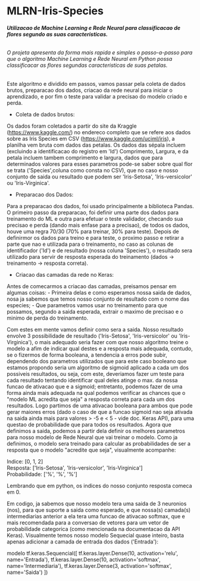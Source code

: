 # MLRN-Iris-Species
######  **Utilizacao de Machine Learning e Rede Neural para classificacao de flores segundo as suas caracteristicas.**
###### O projeta apresenta da forma mais rapida e simples o passo-a-passo para que o algoritmo Machine Learning e Rede Neural em Python possa classificacar as flores segundas caracteristicas de suas petalas.

Este algoritmo e dividido em passos, vamos passar pela coleta de dados brutos, preparacao dos dados, criacao da rede neural para iniciar o aprendizado, e por fim o teste para validar a precisao do modelo criado e perda.

- Coleta de dados brutos:

Os dados foram coletados a partir do site da Kraggle (https://www.kaggle.com/) no endereco completo que se refere aos dados sobre as Iris Species em CSV (https://www.kaggle.com/uciml/iris), a planilha vem bruta com dados das petalas. Os dados das sépala incluem (excluindo a identificacao do registro em 'Id') Comprimento, Largura, e da petala incluem tambem comprimento e largura, dados que para determinados valores para esses parametros pode-se saber sobre qual flor se trata ('Species',coluna como consta no CSV), que no caso e nosso conjunto de saida ou resultado que podem ser 'Iris-Setosa', 'Iris-versicolor' ou 'Iris-Virginica'.

- Preparacao dos Dados:

Para a preparacao dos dados, foi usado principalmente a biblioteca Pandas. O primeiro passo da preparacao, foi definir uma parte dos dados para treinamento do ML e outra para efetuar o teste validador, checando sua precisao e perda (dando mais enfase para a precisao), de todos os dados, houve uma regra 70/30 (70% para treinar, 30% para teste). Depois de definirmor os dados para treino e para teste, o proximo passo e retirar a parte que nao e utilizada para o treinamento, no caso as colunas de identificador ('Id') e de resultado (nossa coluna 'Species'), o resultado sera utilizado para servir de resposta esperada do treinamento (dados -> treinamento -> resposta correta).

- Criacao das camadas da rede no Keras:

Antes de comecarmos a criacao das camadas, preisamos pensar em algumas coisas: 
	- Primeira delas e como esperamos nossa saida de dados, nosa ja sabemos que temos nosso conjunto de resultado com o nome das especies; 
	- Que parametros vamos usar no treinamento para que possamos, segundo a saida esperada, extrair o maximo de precisao e o minimo de perda do treinamento.

Com estes em mente vamos definir como sera a saida. Nosso resultado envolve 3 possibilidade de resultado ('Iris-Setosa', 'Iris-versicolor' ou 'Iris-Virginica'), o mais adequado seria fazer com que nosso algoritmo treine o modelo a afim de indicar qual destes e a resposta mais adequada, contudo, se o fizermos de forma booleana, a tendencia a erros pode subir, dependendo dos parametros utilizados que para este caso booleano que estamos propondo seria um algoritmo de sigmoid aplicado a cada um dos possiveis resultados, ou seja, com este, deveriamos fazer um teste para cada resultado tentando identificar qual deles atinge o max. da nossa funcao de ativacao que e a sigmoid; entretanto, podemos fazer de uma forma ainda mais adequada na qual podemos verificar as chances que o "modelo ML acredita que seja" a resposta correta para cada um dos resultados. Logo partimos de uma ativacao booleana para ambos que pode gerar maiores erros (dado o caso de que a funcao sigmoid nao seja ativada na saida ainda mais para valores > -5 e < 5 - vide doc. Keras API), para uma questao de probabilidade que para todos os resultados.
Agora que definimos a saida, podemos a partir dela definir os melhores parametros para nosso modelo de Rede Neural que vai treinar o modelo. Como ja definimos, o modelo sera treinado para calcular as probabilidades de ser a resposta que o modelo "acredite que seja", visualmente acompanhe:

Indice:		[0,		1,			2] <br>
Resposta:	['Iris-Setosa',	'Iris-versicolor',	'Iris-Virginica'] <br>
Probabilidade:	['%',		'%',			'%']<br>

Lembrando que em python, os indices do nosso conjunto resposta comeca em 0.

Em codigo, ja sabemos que nosso modelo tera uma saida de 3 neuronios (nos), para que suporte a saida como esperado, e que nossa(s) camada(s) intermediarias anterior a ela tera uma funcao de ativacao softmax, que e mais recomendada para a conversao de vetores para um vetor de probabilidade categorica (como mencionada na documentacao da API Keras). Visualmente temos nosso modelo Sequecial quase inteiro, basta apenas adicionar a camada de entrada dos dados ('Entrada'):

modelo tf.keras.Sequencial([
	tf.keras.layer.Dense(10, activation='relu', name='Entrada'),
	tf.keras.layer.Dense(10, activation='softmax', name='Intermediaria'),
	tf.keras.layer.Dense(3, activation='softmax', name='Saida')
])

